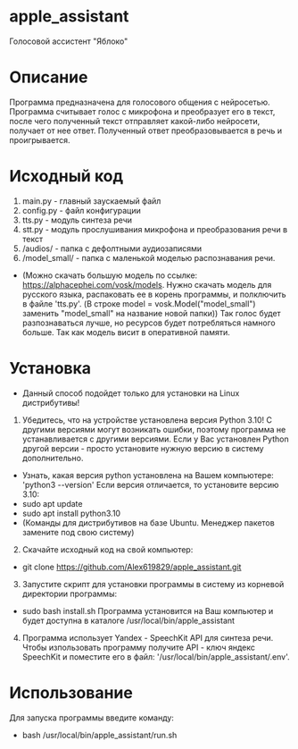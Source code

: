 # apple_assistant
Голосовой ассистент "Яблоко"
# Описание
Программа предназначена для голосового общения с нейросетью.
Программа считывает голос с микрофона и преобразует его в текст, после чего полученный текст отправляет какой-либо нейросети, получает от нее ответ. Полученный ответ преобразовывается в речь и проигрывается.
# Исходный код
1. main.py - главный заускаемый файл
2. config.py - файл конфигурации
3. tts.py - модуль синтеза речи
4. stt.py - модуль прослушивания микрофона и преобразования речи в текст
5. /audios/ - папка с дефолтными аудиозаписями
6. /model_small/ - папка с маленькой моделью распознавания речи.
* (Можно скачать большую модель по ссылке: https://alphacephei.com/vosk/models. Нужно скачать модель для русского языка, распаковать ее в корень программы, и полключить в файле 'tts.py'. (В строке model = vosk.Model("model_small") заменить "model_small" на название новой папки)) Так голос будет разпознаваться лучше, но ресурсов будет потребляться намного больше. Так как модель висит в оперативной памяти.
# Установка
* Данный способ подойдет только для установки на Linux дистрибутивы!
1. Убедитесь, что на устройстве установлена версия Python 3.10! С другими версиями могут возникать ошибки, поэтому программа не устанавливается с другими версиями. Если у Вас установлен Python другой версии - просто установите нужную версию в систему дополнительно.
* Узнать, какая версия python установлена на Вашем компьютере: 'python3 --version'
Если версия отличается, то установите версию 3.10:
* sudo apt update
* sudo apt install python3.10
* (Команды для дистрибутивов на базе Ubuntu. Менеджер пакетов замените под свою систему)
2. Скачайте исходный код на свой компьютер:
* git clone https://github.com/Alex619829/apple_assistant.git
3. Запустите скрипт для установки программы в систему из корневой директории программы:
* sudo bash install.sh
Программа установится на Ваш компьютер и будет доступна в каталоге /usr/local/bin/apple_assistant
4. Программа использует Yandex - SpeechKit API для синтеза речи. Чтобы изпользовать программу получите API - ключ яндекс SpeechKit и поместите его в файл:
'/usr/local/bin/apple_assistant/.env'.
#  Использование
Для запуска программы введите команду:
* bash /usr/local/bin/apple_assistant/run.sh
